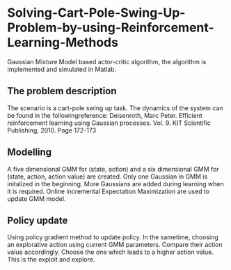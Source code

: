 # Solving-Cart-Pole-Swing-Up-Problem-by-using-Reinforcement-Learning-Methods

Gaussian Mixture Model based actor-critic algorithm, the algorithm is implemented and simulated in Matlab.

## The problem description
The scenario is a cart-pole swing up task. The dynamics of the system can be found in the followingreference: Deisenroth, Marc Peter. Efficient reinforcement learning using Gaussian processes. Vol. 9. KIT Scientific Publishing, 2010. Page 172-173

## Modelling 
A five dimensional GMM for (state, action) and a six dimensional GMM for (state, action, action value) are created. Only one Gaussian in GMM is initalized in the beginning. More Gaussians are added during learning when it is required. Online incremental Expectation Maximization are used to update GMM model. 

## Policy update
Using policy gradient method to update policy. In the sametime, choosing an explorative action using current GMM parameters. Compare their action value accordingly. Choose the one which leads to a higher action value. This is the exploit and explore. 
